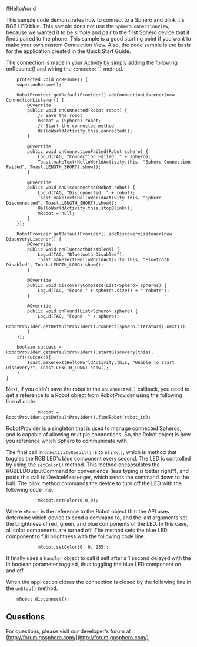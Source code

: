 #HelloWorld

This sample code demonstrates how to connect to a Sphero and blink it's RGB LED blue. This sample does not use the `SpheroConnectionView`, because we wanted it to be simple and pair to the first Sphero device that it finds paired to the phone.  This sample is a good starting point if you want to make your own custom Connection View. Also, the code sample is the basis for the application created in the Quick Start Guide. 

The connection is made in your Activity by simply adding the following onResume() and wiring the `connected()` method. 

		protected void onResume() {
        super.onResume();

        RobotProvider.getDefaultProvider().addConnectionListener(new ConnectionListener() {
            @Override
            public void onConnected(Robot robot) {
            	// Save the robot
                mRobot = (Sphero) robot;
                // Start the connected method
                HelloWorldActivity.this.connected();
            }

            @Override
            public void onConnectionFailed(Robot sphero) {
                Log.d(TAG, "Connection Failed: " + sphero);
                Toast.makeText(HelloWorldActivity.this, "Sphero Connection Failed", Toast.LENGTH_SHORT).show();
            }

            @Override
            public void onDisconnected(Robot robot) {
                Log.d(TAG, "Disconnected: " + robot);
                Toast.makeText(HelloWorldActivity.this, "Sphero Disconnected", Toast.LENGTH_SHORT).show();
                HelloWorldActivity.this.stopBlink();
                mRobot = null;
            }
        });

        RobotProvider.getDefaultProvider().addDiscoveryListener(new DiscoveryListener() {
            @Override
            public void onBluetoothDisabled() {
                Log.d(TAG, "Bluetooth Disabled");
                Toast.makeText(HelloWorldActivity.this, "Bluetooth Disabled", Toast.LENGTH_LONG).show();
            }

            @Override
            public void discoveryComplete(List<Sphero> spheros) {
                Log.d(TAG, "Found " + spheros.size() + " robots");
            }

            @Override
            public void onFound(List<Sphero> sphero) {
                Log.d(TAG, "Found: " + sphero);
                RobotProvider.getDefaultProvider().connect(sphero.iterator().next());
            }
        });

        boolean success = RobotProvider.getDefaultProvider().startDiscovery(this);
        if(!success){
            Toast.makeText(HelloWorldActivity.this, "Unable To start Discovery!", Toast.LENGTH_LONG).show();
        }
    }
    
    
Next, if you didn't save the robot in the `onConnected()` callback, you need to get a reference to a Robot object from RobotProvider using the following line of code.

                mRobot = RobotProvider.getDefaultProvider().findRobot(robot_id);

RobotProvider is a singleton that is used to manage connected Spheros, and is capable of allowing multiple connections. So, the Robot object is how you reference which Sphero to communicate with. 

The final call in `onActivityResult()` is to ``blink()``, which is method that toggles the RGB LED's blue component every second. The LED is controlled by using the `setColor()` method. This method encapsulates the RGBLEDOutputCommand for convenience (less typing is better right?), and posts this call to DeviceMessenger, which sends the command down to the ball. The blink method commands the device to turn off the LED with the following code line.

                mRobot.setColor(0,0,0);
                
                
Where `mRobot` is the reference to the Robot object that the API uses determine which device to send a command to, and the last arguments set the brightness of red, green, and blue components of the LED. In this case, all color components are turned off. The method sets the blue LED component to full brightness with the following code line.

                mRobot.setColor(0, 0, 255);

It finally uses a `Handler` object to call it self after a 1 second delayed with the lit boolean parameter toggled, thus toggling the blue LED component on and off.

When the application closes the connection is closed by the following line in the `onStop()` method.

        mRobot.disconnect();
        
                
## Questions

For questions, please visit our developer's forum at [http://forum.gosphero.com/](http://forum.gosphero.com/)
 



